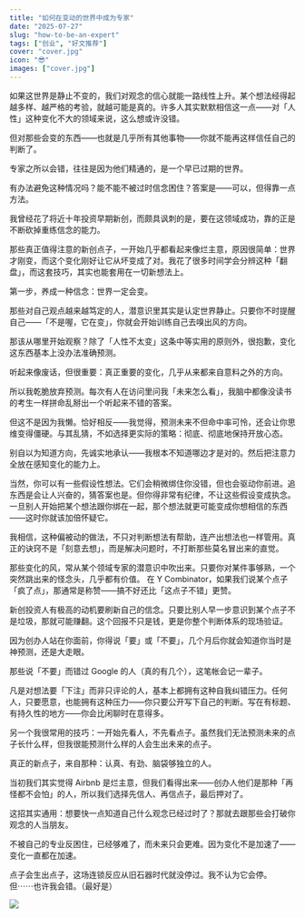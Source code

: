 ```yaml
---
title: "如何在变动的世界中成为专家"
date: "2025-07-27"
slug: "how-to-be-an-expert"
tags: ["创业", "好文推荐"]
cover: "cover.jpg"
icon: "😎"
images: ["cover.jpg"]
---
```

如果这世界是静止不变的，我们对观念的信心就能一路线性上升。某个想法经得起越多样、越严格的考验，就越可能是真的。许多人其实默默相信这一点——对「人性」这种变化不大的领域来说，这么想或许没错。



但对那些会变的东西——也就是几乎所有其他事物——你就不能再这样信任自己的判断了。



专家之所以会错，往往是因为他们精通的，是一个早已过期的世界。



有办法避免这种情况吗？能不能不被过时信念困住？答案是——可以，但得靠一点方法。



我曾经花了将近十年投资早期新创，而颇具讽刺的是，要在这领域成功，靠的正是不断砍掉重练信念的能力。



那些真正值得注意的新创点子，一开始几乎都看起来像烂主意，原因很简单：世界才刚变，而这个变化刚好让它从坏变成了对。我花了很多时间学会分辨这种「翻盘」，而这套技巧，其实也能套用在一切新想法上。



第一步，养成一种信念：世界一定会变。



那些对自己观点越来越笃定的人，潜意识里其实是认定世界静止。只要你不时提醒自己——「不是喔，它在变」，你就会开始训练自己去嗅出风的方向。



那该从哪里开始观察？除了「人性不太变」这条中等实用的原则外，很抱歉，变化这东西基本上没办法准确预测。



听起来像废话，但很重要：真正重要的变化，几乎从来都来自意料之外的方向。



所以我乾脆放弃预测。每次有人在访问里问我「未来怎么看」，我脑中都像没读书的考生一样拼命乱掰出一个听起来不错的答案。



但这不是因为我懒。恰好相反——我觉得，预测未来不但命中率可怜，还会让你思维变得僵硬。与其乱猜，不如选择更实际的策略：彻底、彻底地保持开放心态。



别自以为知道方向，先诚实地承认——我根本不知道哪边才是对的。然后把注意力全放在感知变化的能力上。



当然，你可以有一些假设性想法。它们会稍微绑住你没错，但也会驱动你前进。追东西是会让人兴奋的，猜答案也是。但你得非常有纪律，不让这些假设变成执念。
一旦别人开始把某个想法跟你绑在一起，那个想法就更可能变成你想相信的东西——这时你就该加倍怀疑它。



我相信，这种偏被动的做法，不只对判断想法有帮助，连产出想法也一样管用。真正的诀窍不是「刻意去想」，而是解决问题时，不打断那些莫名冒出来的直觉。



那些变化的风，常从某个领域专家的潜意识中吹出来。只要你对某件事够熟，一个突然跳出来的怪念头，几乎都有价值。
在 Y Combinator，如果我们说某个点子「疯了点」，那通常是称赞——搞不好还比「这点子不错」更赞。



新创投资人有极高的动机要刷新自己的信念。只要比别人早一步意识到某个点子不是垃圾，那就可能赚翻。这个回报不只是钱，更是你整个判断体系的现场验证。



因为创办人站在你面前，你得说「要」或「不要」，几个月后你就会知道你当时是神预测，还是大走眼。



那些说「不要」而错过 Google 的人（真的有几个），这笔帐会记一辈子。



凡是对想法要「下注」而非只评论的人，基本上都拥有这种自我纠错压力。任何人，只要愿意，也能拥有这种压力——你只要公开写下自己的判断。写在有标题、有持久性的地方——你会比闲聊时在意得多。



另一个我很常用的技巧：一开始先看人，不先看点子。虽然我们无法预测未来的点子长什么样，但我很能预测什么样的人会生出未来的点子。



真正的新点子，来自那种：认真、有劲、脑袋够独立的人。



当初我们其实觉得 Airbnb 是烂主意，但我们看得出来——创办人他们是那种「再怪都不会怕」的人，所以我们选择先信人、再信点子，最后押对了。



这招其实通用：想要快一点知道自己什么观念已经过时了？那就去跟那些会打破你观念的人当朋友。



不被自己的专业反困住，已经够难了，而未来只会更难。因为变化不是加速了——变化一直都在加速。



点子会生出点子，这场连锁反应从旧石器时代就没停过。我不认为它会停。
但⋯⋯也许我会错。（最好是）




![](https://prod-files-secure.s3.us-west-2.amazonaws.com/112d0858-5090-4d34-a606-b75eb8d65fd2/46476355-9cf3-4e99-9b7a-3531bc426380/1000202064.png?X-Amz-Algorithm=AWS4-HMAC-SHA256&X-Amz-Content-Sha256=UNSIGNED-PAYLOAD&X-Amz-Credential=ASIAZI2LB466SY2XWW5G%2F20250819%2Fus-west-2%2Fs3%2Faws4_request&X-Amz-Date=20250819T103837Z&X-Amz-Expires=3600&X-Amz-Security-Token=IQoJb3JpZ2luX2VjEHMaCXVzLXdlc3QtMiJIMEYCIQDRtYA33ueqrV6KNrL%2FQAFa%2BMLBNwryC7Bhn6i%2FAjZfzQIhAPBvNMU5mPPXt379M%2FbDappMNXG3NpkNLbmlYoF3ock7KogECLz%2F%2F%2F%2F%2F%2F%2F%2F%2F%2FwEQABoMNjM3NDIzMTgzODA1IgzcIFSbsEM7C8Xb5mUq3ANTwB0j2wHsXgQiHNmXDUV0xiPd5oTW3AYXebXGcpfOcXTptI6TTqFY50w3Lvwp5GZdMYaPa865ombbeqji7S1he0ZhzClz5gzXpHkmuUTtz3H3kT9I7H6%2BFTVSg897Z26aZO7OE31OEpmymuBc3ej9J0tX5DfvkehRZwsTikvl4MXU34WfKbEHWWWVYFYr%2FxT9XnfCUIzW%2BusLOGi6iubkR94nQYxH4NaVSvKaCjFznmZPOuGPeSLNYR6SyMcF7m5BL5NAo2VOZTusk9GnVD7rKBxnwim7rTosB70%2FFotRRUk%2FEGeh7LQyWxShSSKLKu7%2FJP7gh%2F63TxlXcQ3wCL6msGLELjE9xXhurWOn0pA6sE4mSqXIfeJzOz0LdkKJi6s3Dae05ULWoiEecdRZpiBU%2Bu%2F0W5psxW3WJsfn1WL%2F9Ir0vkRpnT3UBaXmU8UhakAyyhObzoWYgZut%2BW2BV7fdXdUp%2FkvxL7SwIPAsHyfeSxyO1EPfvTRkGW2DWWkHJgzjxPoiUsHA%2FtXpjVfkUSjp%2FwVyA4lml8kSxgfvwc269VGob9GAe%2BctNjvEt%2FOGayMNx1reN1TgOE98OIWvUjebl5Y0%2BF4%2B8B1ftat%2Fw%2BmvS%2B5juTrLjLlnA700KTD1pJHFBjqkAf4%2BhdktYyaRYQngwzyayUL5LcYMpJCLAYGd%2BSpgClvD6Br%2BwlTEzPcN23AdMF6qaJuG6cz6xbILhLz2URckl4602Y9YVPaBkZ%2FW8qQr5svioPxBMRCYDHbwqONj6sdTVS0oIyM9lT4OCpLw0pFbtAACJ6onQAa0nvYryObeAIdAmtEHaRUhF9ZeQyrSDNOrbKTIgZGuIKOIIaa2nKUqK4XxuNlg&X-Amz-Signature=6709f3bfd90c739eb3a56cafab292f99fed5f96081071b5238da77a9a19dad6f&X-Amz-SignedHeaders=host&x-amz-checksum-mode=ENABLED&x-id=GetObject)

